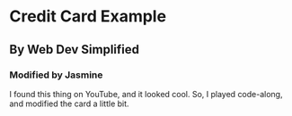# Credit Card Example

## By Web Dev Simplified
### Modified by Jasmine

I found this thing on YouTube, and it looked cool. So, I played code-along, and modified the card a little bit.